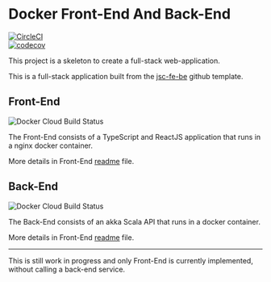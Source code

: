 # Docker Front-End And Back-End
[![CircleCI](https://circleci.com/gh/jscoobyced/jsc-fe-be.svg?style=svg)](https://circleci.com/gh/jscoobyced/jsc-fe-be)  
[![codecov](https://codecov.io/gh/jscoobyced/jsc-fe-be/branch/master/graph/badge.svg)](https://codecov.io/gh/jscoobyced/jsc-fe-be)

This project is a skeleton to create a full-stack web-application.


This is a full-stack application built from the [jsc-fe-be](https://github.com/jscoobyced/jsc-fe-be) github template.

## Front-End

![Docker Cloud Build Status](https://img.shields.io/docker/cloud/build/jscdroiddev/jscfe)

The Front-End consists of a TypeScript and ReactJS application that runs in a nginx docker container.

More details in Front-End [readme](./fe/README.md) file.

## Back-End

![Docker Cloud Build Status](https://img.shields.io/docker/cloud/build/jscdroiddev/narokio-be)

The Back-End consists of an akka Scala API that runs in a docker container.

More details in Front-End [readme](./be/README.md) file.


---
This is still work in progress and only Front-End is currently implemented, without calling a back-end service.